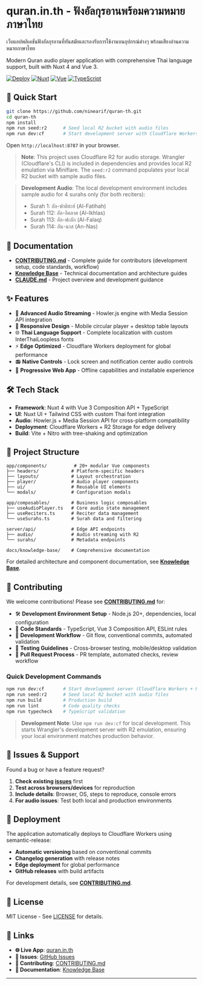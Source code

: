 # quran.in.th - ฟังอัลกุรอานพร้อมความหมายภาษาไทย

เว็บแอปพลิเคชันฟังอัลกุรอานที่ทันสมัยและรองรับการใช้งานบนอุปกรณ์ต่างๆ พร้อมเสียงอ่านความหมายภาษาไทย

Modern Quran audio player application with comprehensive Thai language support, built with Nuxt 4 and Vue 3.

[![Deploy](https://img.shields.io/badge/Deploy-Cloudflare-orange)](https://quran.in.th)
[![Nuxt](https://img.shields.io/badge/Nuxt-4.1.1-00DC82)](https://nuxt.com/)
[![Vue](https://img.shields.io/badge/Vue-3-4FC08D)](https://vuejs.org/)
[![TypeScript](https://img.shields.io/badge/TypeScript-5-3178C6)](https://www.typescriptlang.org/)

## 🚀 Quick Start

```bash
git clone https://github.com/ninearif/quran-th.git
cd quran-th
npm install
npm run seed:r2      # Seed local R2 bucket with audio files
npm run dev:cf       # Start development server with Cloudflare Workers
```

Open `http://localhost:8787` in your browser.

> **Note**: This project uses Cloudflare R2 for audio storage. Wrangler (Cloudflare's CLI) is included in dependencies and provides local R2 emulation via Miniflare. The `seed:r2` command populates your local R2 bucket with sample audio files.

> **Development Audio**: The local development environment includes sample audio for 4 surahs only (for both reciters):
> - Surah 1: อัล-ฟาติฮะฮ์ (Al-Fatihah)
> - Surah 112: อัล-อิคลาศ (Al-Ikhlas)
> - Surah 113: อัล-ฟะลัก (Al-Falaq)
> - Surah 114: อัน-นาส (An-Nas)

## 📖 Documentation

- **[CONTRIBUTING.md](CONTRIBUTING.md)** - Complete guide for contributors (development setup, code standards, workflow)
- **[Knowledge Base](docs/knowledge-base/)** - Technical documentation and architecture guides
- **[CLAUDE.md](CLAUDE.md)** - Project overview and development guidance

## ✨ Features

- 🎵 **Advanced Audio Streaming** - Howler.js engine with Media Session API integration
- 📱 **Responsive Design** - Mobile circular player + desktop table layouts
- 🌐 **Thai Language Support** - Complete localization with custom InterThaiLoopless fonts
- ⚡ **Edge Optimized** - Cloudflare Workers deployment for global performance
- 📻 **Native Controls** - Lock screen and notification center audio controls
- 📴 **Progressive Web App** - Offline capabilities and installable experience

## 🛠️ Tech Stack

- **Framework**: Nuxt 4 with Vue 3 Composition API + TypeScript
- **UI**: Nuxt UI + Tailwind CSS with custom Thai font integration
- **Audio**: Howler.js + Media Session API for cross-platform compatibility
- **Deployment**: Cloudflare Workers + R2 Storage for edge delivery
- **Build**: Vite + Nitro with tree-shaking and optimization

## 📁 Project Structure

```
app/components/          # 20+ modular Vue components
├── headers/            # Platform-specific headers
├── layouts/            # Layout orchestration
├── player/             # Audio player components
├── ui/                 # Reusable UI elements
└── modals/             # Configuration modals

app/composables/        # Business logic composables
├── useAudioPlayer.ts   # Core audio state management
├── useReciters.ts      # Reciter data management
└── useSurahs.ts        # Surah data and filtering

server/api/             # Edge API endpoints
├── audio/              # Audio streaming with R2
└── surahs/             # Metadata endpoints

docs/knowledge-base/    # Comprehensive documentation
```

For detailed architecture and component documentation, see **[Knowledge Base](docs/knowledge-base/)**.

## 🤝 Contributing

We welcome contributions! Please see **[CONTRIBUTING.md](CONTRIBUTING.md)** for:

- 🛠️ **Development Environment Setup** - Node.js 20+, dependencies, local configuration
- 📏 **Code Standards** - TypeScript, Vue 3 Composition API, ESLint rules
- 🔄 **Development Workflow** - Git flow, conventional commits, automated validation
- 🧪 **Testing Guidelines** - Cross-browser testing, mobile/desktop validation
- 📝 **Pull Request Process** - PR template, automated checks, review workflow

### Quick Development Commands

```bash
npm run dev:cf       # Start development server (Cloudflare Workers + R2)
npm run seed:r2      # Seed local R2 bucket with audio files
npm run build        # Production build
npm run lint         # Code quality checks
npm run typecheck    # TypeScript validation
```

> **Development Note**: Use `npm run dev:cf` for local development. This starts Wrangler's development server with R2 emulation, ensuring your local environment matches production behavior.

## 🐛 Issues & Support

Found a bug or have a feature request?

1. **Check existing [issues](https://github.com/quran-th/quran.in.th/issues)** first
2. **Test across browsers/devices** for reproduction
3. **Include details**: Browser, OS, steps to reproduce, console errors
4. **For audio issues**: Test both local and production environments

## 🚀 Deployment

The application automatically deploys to Cloudflare Workers using semantic-release:

- **Automatic versioning** based on conventional commits
- **Changelog generation** with release notes
- **Edge deployment** for global performance
- **GitHub releases** with build artifacts

For development details, see **[CONTRIBUTING.md](CONTRIBUTING.md)**.

## 📜 License

MIT License - See [LICENSE](LICENSE) for details.

## 🔗 Links

- **🌐 Live App**: [quran.in.th](https://quran.in.th)
- **🐛 Issues**: [GitHub Issues](https://github.com/quran-th/quran.in.th/issues)
- **🤝 Contributing**: [CONTRIBUTING.md](CONTRIBUTING.md)
- **📖 Documentation**: [Knowledge Base](docs/knowledge-base/)

---
